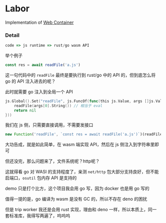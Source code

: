 # Labor

Implementation of [Web Container](https://github.com/stackblitz/webcontainer-core)

### Detail

```js
code => js runtime => rust/go wasm API
```

举个例子

```js
const res = await readFile('a.js')
```
这一句代码中的 `readFile` 最终是要执行到 rust/go 中的 API 的，但到底怎么将 go 的 API 注入进去的呢？

此时就需要 go 注入到全局一个 API

```go
js.Global().Set("readFile", js.FuncOf(func(this js.Value, args []js.Value) interface{} {
    readFile(args[0].String()) // 相当于 eval
    return nil
}))
```
我们在 js 侧，只需要直接调用，不需要发接口

```js
new Function('readFile', `const res = await readFile('a.js')`)(readFile)
```
大功告成，就是如此简单，在 wasm 端实现 API，然后在 js 侧注入到字符串里即可

但还没完，那么问题来了，文件系统呢？http呢？

这就得看 go 对 WASI 的支持程度了，亲测 `net/http` 包大部分支持良好，但不能启端口，`osutil` 包内存 API 是支持的


demo 只是打个比方，这个项目我会用 go 写，因为 docker 也是用 go 写的

值得一提的是，go 编译为 wasm 是没有 GC 的，所以不存在 deno 的困扰

但是 trip worker 我还是会用 rust 实现，理由和 deno 一样，所以本质上，同一套标准库，我得写两遍了，呜呜呜

